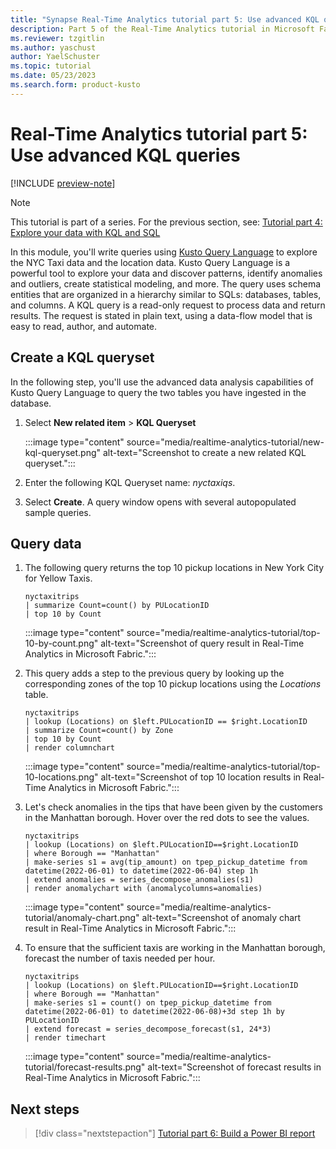 ```yaml
---
title: "Synapse Real-Time Analytics tutorial part 5: Use advanced KQL queries"
description: Part 5 of the Real-Time Analytics tutorial in Microsoft Fabric
ms.reviewer: tzgitlin
ms.author: yaschust
author: YaelSchuster
ms.topic: tutorial
ms.date: 05/23/2023
ms.search.form: product-kusto
---
```

# Real-Time Analytics tutorial part 5: Use advanced KQL queries

[!INCLUDE [preview-note](../includes/preview-note.md)]

> [!NOTE]
> This tutorial is part of a series. For the previous section, see: [Tutorial part 4: Explore your data with KQL and SQL](tutorial-4-explore.md)

In this module, you'll write queries using [Kusto Query Language](/azure/data-explorer/kusto/query/) to explore the NYC Taxi data and the location data. Kusto Query Language is a powerful tool to explore your data and discover patterns, identify anomalies and outliers, create statistical modeling, and more. The query uses schema entities that are organized in a hierarchy similar to SQLs: databases, tables, and columns. A KQL query is a read-only request to process data and return results. The request is stated in plain text, using a data-flow model that is easy to read, author, and automate. 

## Create a KQL queryset

In the following step, you'll use the advanced data analysis
capabilities of Kusto Query Language to query the two tables you have ingested in the database.

1.  Select **New related item** > **KQL Queryset**

    :::image type="content" source="media/realtime-analytics-tutorial/new-kql-queryset.png" alt-text="Screenshot to create a new related KQL queryset.":::

1. Enter the following KQL Queryset name: *nyctaxiqs*.
1. Select **Create**. A query window opens with several autopopulated sample queries.

## Query data

1.  The following query returns the top 10 pickup locations in New York City for Yellow Taxis.

    ```kusto
    nyctaxitrips
    | summarize Count=count() by PULocationID
    | top 10 by Count 
    ```

    :::image type="content" source="media/realtime-analytics-tutorial/top-10-by-count.png" alt-text="Screenshot of query result in Real-Time Analytics in Microsoft Fabric.":::

1. This query adds a step to the previous query by looking up the corresponding zones of the top 10 pickup locations using the *Locations* table.

    ```kusto
    nyctaxitrips
    | lookup (Locations) on $left.PULocationID == $right.LocationID
    | summarize Count=count() by Zone
    | top 10 by Count
    | render columnchart
    ```

    :::image type="content" source="media/realtime-analytics-tutorial/top-10-locations.png" alt-text="Screenshot of top 10 location results in Real-Time Analytics in Microsoft Fabric.":::

1.  Let's check anomalies in the tips that have been given by the customers in the Manhattan borough. Hover over the red dots to see the values.

    ```kusto
    nyctaxitrips
    | lookup (Locations) on $left.PULocationID==$right.LocationID
    | where Borough == "Manhattan"
    | make-series s1 = avg(tip_amount) on tpep_pickup_datetime from datetime(2022-06-01) to datetime(2022-06-04) step 1h
    | extend anomalies = series_decompose_anomalies(s1)
    | render anomalychart with (anomalycolumns=anomalies)
    ```

    :::image type="content" source="media/realtime-analytics-tutorial/anomaly-chart.png" alt-text="Screenshot of anomaly chart result in Real-Time Analytics in Microsoft Fabric.":::

1.  To ensure that the sufficient taxis are working in the Manhattan borough, forecast the number of taxis needed per hour.

    ```kusto
    nyctaxitrips
    | lookup (Locations) on $left.PULocationID==$right.LocationID
    | where Borough == "Manhattan"
    | make-series s1 = count() on tpep_pickup_datetime from datetime(2022-06-01) to datetime(2022-06-08)+3d step 1h by PULocationID
    | extend forecast = series_decompose_forecast(s1, 24*3)
    | render timechart
    ```
    :::image type="content" source="media/realtime-analytics-tutorial/forecast-results.png" alt-text="Screenshot of forecast results in Real-Time Analytics in Microsoft Fabric.":::

## Next steps

> [!div class="nextstepaction"]
> [Tutorial part 6: Build a Power BI report](tutorial-6-build-report.md)